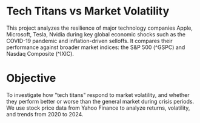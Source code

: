 # Tech Titans vs Market Volatility
This project analyzes the resilience of major technology companies Apple, Microsoft, Tesla, Nvidia during key global economic shocks such as the COVID-19 pandemic and inflation-driven selloffs. It compares their performance against broader market indices: the S&P 500 (^GSPC) and Nasdaq Composite (^IXIC).

# Objective
To investigate how "tech titans" respond to market volatility, and whether they perform better or worse than the general market during crisis periods. We use stock price data from Yahoo Finance to analyze returns, volatility, and trends from 2020 to 2024.
